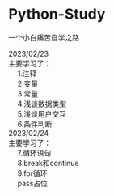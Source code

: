 # Python-Study
一个小白痛苦自学之路

2023/02/23\
  主要学习了：\
 &ensp; &ensp;1.注释\
 &ensp; &ensp;2.变量\
 &ensp; &ensp;3.常量\
 &ensp; &ensp;4.浅谈数据类型\
 &ensp; &ensp;5.浅谈用户交互\
 &ensp; &ensp;6.条件判断\
 2023/02/24\
   主要学习了：\
 &ensp; &ensp;7.循环语句\
 &ensp; &ensp;8.break和continue\
 &ensp; &ensp;9.for循环\
 &ensp; &ensp;pass占位
